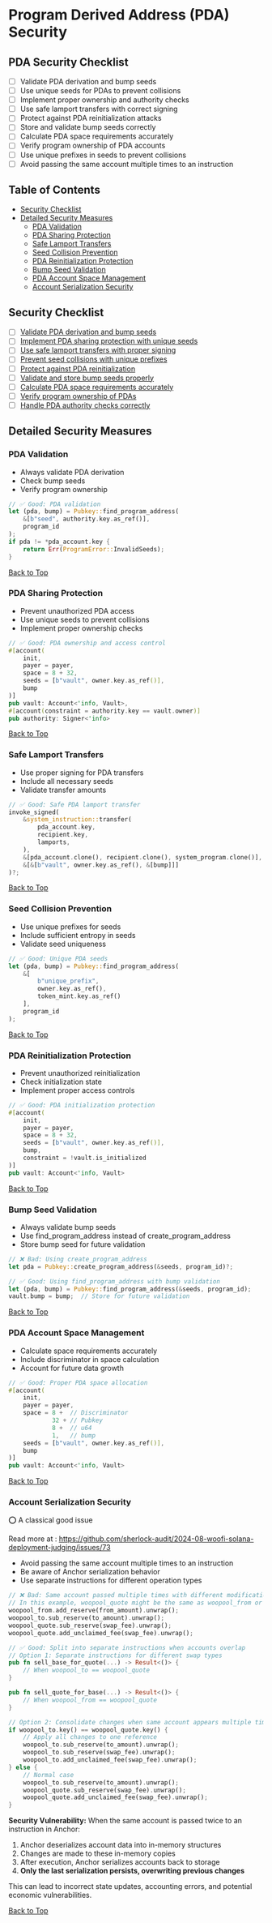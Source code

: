 # Program Derived Address (PDA) Security

## PDA Security Checklist

- [ ] Validate PDA derivation and bump seeds
- [ ] Use unique seeds for PDAs to prevent collisions
- [ ] Implement proper ownership and authority checks
- [ ] Use safe lamport transfers with correct signing
- [ ] Protect against PDA reinitialization attacks
- [ ] Store and validate bump seeds correctly
- [ ] Calculate PDA space requirements accurately
- [ ] Verify program ownership of PDA accounts
- [ ] Use unique prefixes in seeds to prevent collisions
- [ ] Avoid passing the same account multiple times to an instruction

## Table of Contents
- [Security Checklist](#security-checklist)
- [Detailed Security Measures](#detailed-security-measures)
  - [PDA Validation](#pda-validation)
  - [PDA Sharing Protection](#pda-sharing-protection)
  - [Safe Lamport Transfers](#safe-lamport-transfers)
  - [Seed Collision Prevention](#seed-collision-prevention)
  - [PDA Reinitialization Protection](#pda-reinitialization-protection)
  - [Bump Seed Validation](#bump-seed-validation)
  - [PDA Account Space Management](#pda-account-space-management)
  - [Account Serialization Security](#account-serialization-security)

## Security Checklist

- [ ] [Validate PDA derivation and bump seeds](#pda-validation)
- [ ] [Implement PDA sharing protection with unique seeds](#pda-sharing-protection)
- [ ] [Use safe lamport transfers with proper signing](#safe-lamport-transfers)
- [ ] [Prevent seed collisions with unique prefixes](#seed-collision-prevention)
- [ ] [Protect against PDA reinitialization](#pda-reinitialization-protection)
- [ ] [Validate and store bump seeds properly](#bump-seed-validation)
- [ ] [Calculate PDA space requirements accurately](#pda-account-space-management)
- [ ] [Verify program ownership of PDAs](#pda-validation)
- [ ] [Handle PDA authority checks correctly](#pda-sharing-protection)

## Detailed Security Measures

### PDA Validation

- Always validate PDA derivation
- Check bump seeds
- Verify program ownership

```rust
// ✅ Good: PDA validation
let (pda, bump) = Pubkey::find_program_address(
    &[b"seed", authority.key.as_ref()],
    program_id
);
if pda != *pda_account.key {
    return Err(ProgramError::InvalidSeeds);
}
```

[Back to Top](#program-derived-address-pda-security)

### PDA Sharing Protection

- Prevent unauthorized PDA access
- Use unique seeds to prevent collisions
- Implement proper ownership checks

```rust
// ✅ Good: PDA ownership and access control
#[account(
    init,
    payer = payer,
    space = 8 + 32,
    seeds = [b"vault", owner.key.as_ref()],
    bump
)]
pub vault: Account<'info, Vault>,
#[account(constraint = authority.key == vault.owner)]
pub authority: Signer<'info>
```

[Back to Top](#program-derived-address-pda-security)

### Safe Lamport Transfers

- Use proper signing for PDA transfers
- Include all necessary seeds
- Validate transfer amounts

```rust
// ✅ Good: Safe PDA lamport transfer
invoke_signed(
    &system_instruction::transfer(
        pda_account.key,
        recipient.key,
        lamports,
    ),
    &[pda_account.clone(), recipient.clone(), system_program.clone()],
    &[&[b"vault", owner.key.as_ref(), &[bump]]]
)?;
```

[Back to Top](#program-derived-address-pda-security)

### Seed Collision Prevention

- Use unique prefixes for seeds
- Include sufficient entropy in seeds
- Validate seed uniqueness

```rust
// ✅ Good: Unique PDA seeds
let (pda, bump) = Pubkey::find_program_address(
    &[
        b"unique_prefix",
        owner.key.as_ref(),
        token_mint.key.as_ref()
    ],
    program_id
);
```

[Back to Top](#program-derived-address-pda-security)

### PDA Reinitialization Protection

- Prevent unauthorized reinitialization
- Check initialization state
- Implement proper access controls

```rust
// ✅ Good: PDA initialization protection
#[account(
    init,
    payer = payer,
    space = 8 + 32,
    seeds = [b"vault", owner.key.as_ref()],
    bump,
    constraint = !vault.is_initialized
)]
pub vault: Account<'info, Vault>
```

[Back to Top](#program-derived-address-pda-security)

### Bump Seed Validation

- Always validate bump seeds
- Use find_program_address instead of create_program_address
- Store bump seed for future validation

```rust
// ❌ Bad: Using create_program_address
let pda = Pubkey::create_program_address(&seeds, program_id)?;

// ✅ Good: Using find_program_address with bump validation
let (pda, bump) = Pubkey::find_program_address(&seeds, program_id);
vault.bump = bump;  // Store for future validation
```

[Back to Top](#program-derived-address-pda-security)

### PDA Account Space Management

- Calculate space requirements accurately
- Include discriminator in space calculation
- Account for future data growth

```rust
// ✅ Good: Proper PDA space allocation
#[account(
    init,
    payer = payer,
    space = 8 +  // Discriminator
            32 + // Pubkey
            8 +  // u64
            1,   // bump
    seeds = [b"vault", owner.key.as_ref()],
    bump
)]
pub vault: Account<'info, Vault>
```

[Back to Top](#program-derived-address-pda-security)

### Account Serialization Security
⭕ A classical good issue

Read more at : https://github.com/sherlock-audit/2024-08-woofi-solana-deployment-judging/issues/73 
- Avoid passing the same account multiple times to an instruction
- Be aware of Anchor serialization behavior
- Use separate instructions for different operation types

```rust
// ❌ Bad: Same account passed multiple times with different modifications
// In this example, woopool_quote might be the same as woopool_from or woopool_to
woopool_from.add_reserve(from_amount).unwrap();
woopool_to.sub_reserve(to_amount).unwrap();
woopool_quote.sub_reserve(swap_fee).unwrap();
woopool_quote.add_unclaimed_fee(swap_fee).unwrap();

// ✅ Good: Split into separate instructions when accounts overlap
// Option 1: Separate instructions for different swap types
pub fn sell_base_for_quote(...) -> Result<()> {
    // When woopool_to == woopool_quote
}

pub fn sell_quote_for_base(...) -> Result<()> {
    // When woopool_from == woopool_quote
}

// Option 2: Consolidate changes when same account appears multiple times
if woopool_to.key() == woopool_quote.key() {
    // Apply all changes to one reference
    woopool_to.sub_reserve(to_amount).unwrap();
    woopool_to.sub_reserve(swap_fee).unwrap();
    woopool_to.add_unclaimed_fee(swap_fee).unwrap();
} else {
    // Normal case
    woopool_to.sub_reserve(to_amount).unwrap();
    woopool_quote.sub_reserve(swap_fee).unwrap();
    woopool_quote.add_unclaimed_fee(swap_fee).unwrap();
}
```

**Security Vulnerability:** When the same account is passed twice to an instruction in Anchor:
1. Anchor deserializes account data into in-memory structures
2. Changes are made to these in-memory copies
3. After execution, Anchor serializes accounts back to storage
4. **Only the last serialization persists, overwriting previous changes**

This can lead to incorrect state updates, accounting errors, and potential economic vulnerabilities.

[Back to Top](#program-derived-address-pda-security)